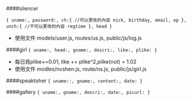 ####silencer

``
{
  uname:,
  password:,
  ch:{ //可以更改的內容
    nick,
    birthday,
    email,
    op
  },
  unch:{ //不可以更改的內容
    regtime
  },
  head
}
``
- 使用文件 models/user.js, routes/us.js, public/js/log.js


####girl
``
{
  uname:,
  head:,
  gname:,
  descri:,
  like:,
  plike:
}
``
- 每日爲plike+=0.01, like += plike^2,plike(not) = 1.02
- 使用文件 modles/nvshen.js, route/ns.js, public/js/girl.js

####speaktoher
``
{
  uname::,
  gname:,
  content:,
  date:
}
``

####gallery
``
{
  uname:,
  gname:,
  descri:,
  date:,
  picurl:
}
``
